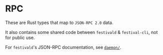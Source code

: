 # RPC
These are Rust types that map to `JSON-RPC 2.0` data. 

It also contains some shared code between `festivald` & `festival-cli`, not for public use.

For `festivald`'s JSON-RPC documentation, see [`daemon/`](https://github.com/hinto-janai/festival/tree/main/daemon).
